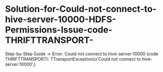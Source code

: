 # Solution-for-Could-not-connect-to-hive-server-10000-HDFS-Permissions-Issue-code-THRIFTTRANSPORT-
Step-by-Step Guide -> Error: Could not connect to hive-server:10000 (code THRIFTTRANSPORT): TTransportException(u'Could not connect to hive-server:10000',)
